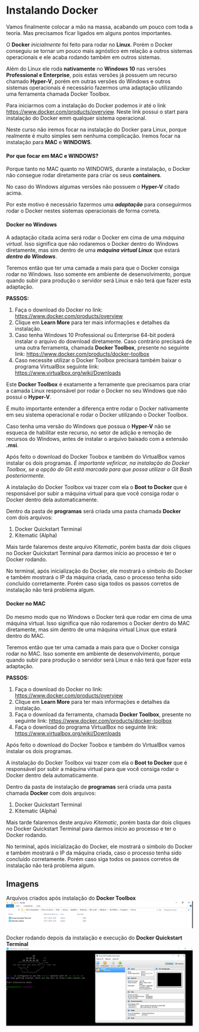 # Instalando Docker

Vamos finalmente colocar a mão na massa, acabando um pouco com toda a teoria. Mas precisamos ficar ligados em alguns pontos importantes.

O **Docker** _inicialmente_ foi feito para rodar no **Linux**. Porém o Docker conseguiu se tornar um pouco mais agnóstico em relação a outros sistemas operacionais e ele acaba rodando também em outros sistemas.

Além do Linux ele roda **nativamente** no **Windows 10** nas versões **Professional e Enterprise**, pois estas versões já possuem um recurso chamado **Hyper-V**, porém em outras versões do Windows e outros sistemas operacionais é necessário fazermos uma adaptação utilizando uma ferramenta chamada Docker Toolbox.

Para iniciarmos com a instalação do Docker podemos ir até o link https://www.docker.com/products/overview. Neste link possui o start para instalação do Docker emm qualquer sistema operacional.

Neste curso não iremos focar na instalação do Docker para Linux, porque realmente é muito simples sem nenhuma complicação. Iremos focar na instalação para **MAC** e **WINDOWS**.

#### Por que focar em MAC e WINDOWS?

Porque tanto no MAC quanto no WINDOWS, durante a instalação, o Docker não consegue rodar diretamente para criar os seus **containers**.

No caso do Windows algumas versões não possuem o **Hyper-V** citado acima.

Por este motivo é necessário fazermos uma **_adaptação_** para conseguirmos rodar o Docker nestes sistemas operacionais de forma correta.

#### Docker no Windows

A adaptação citada acima será rodar o Docker em cima de uma _máquina virtual_. Isso significa que não rodaremos o Docker dentro do Windows diretamente, mas sim dentro de uma **_máquina virtual Linux_** que estará **_dentro do Windows_**.

Teremos então que ter uma camada a mais para que o Docker consiga rodar no Windows. Isso somente em ambiente de desenvolvimento, porque quando subir para produção o servidor será Linux e não terá que fazer esta adaptação.

**PASSOS:**

1. Faça o download do Docker no link: https://www.docker.com/products/overview
2. Clique em **Learn More** para ter mais informações e detalhes da instalação.
3. Caso tenha Windows 10 Professional ou Enterprise 64-bit poderá instalar o arquivo do download diretamente. Caso contrário precisará de uma outra ferramenta, chamada **Docker Toolbox**, presente no seguinte link: https://www.docker.com/products/docker-toolbox
4. Caso necessite utilizar o Docker Toolbox precisará também baixar o programa VirtualBox seguinte link: https://www.virtualbox.org/wiki/Downloads

Este **Docker Toolbox** é exatamente a ferramente que precisamos para criar a camada Linux responsável por rodar o Docker no seu Windows que não possui o **Hyper-V**.

É muito importante entender a diferença entre rodar o Docker nativamente em seu sistema operacional e rodar o Docker utilizando o Docker Toolbox.

Caso tenha uma versão do Windows que possua o **Hyper-V** não se esqueca de habilitar este recurso, no setor de adição e remoção de recursos do Windows, antes de instalar o arquivo baixado com a extensão **.msi**.

Após feito o download do Docker Toobox e também do VirtualBox vamos instalar os dois programas. _É importante vefiricar, na instalação do Docker Toolbox, se a opção do Git está marcada para que possa utilizar o Git Bash posteriormente._

A instalação do Docker Toolbox vai trazer com ela o **Boot to Docker** que é responsável por subir a máquina virtual para que você consiga rodar o Docker dentro dela automaticamente.

Dentro da pasta de **programas** será criada uma pasta chamada **Docker** com dois arquivos:

1. Docker Quickstart Terminal
2. Kitematic (Alpha)

Mais tarde falaremos deste arquivo _Kitematic_, porém basta dar dois cliques no Docker Quickstart Terminal para darmos início ao processo e ter o Docker rodando.

No terminal, após inicialização do Docker, ele mostrará o símbolo do Docker e também mostrará o IP da máquina criada, caso o processo tenha sido concluído corretamente. Porém caso siga todos os passos corretos de instalação não terá problema algum.

#### Docker no MAC

Do mesmo modo que no Windows o Docker terá que rodar em cima de uma máquina virtual. Isso significa que não rodaremos o Docker dentro do MAC diretamente, mas sim dentro de uma máquina virtual Linux que estará dentro do MAC.

Teremos então que ter uma camada a mais para que o Docker consiga rodar no MAC. Isso somente em ambiente de desenvolvimento, porque quando subir para produção o servidor será Linux e não terá que fazer esta adaptação.

**PASSOS:**

1. Faça o download do Docker no link: https://www.docker.com/products/overview
2. Clique em **Learn More** para ter mais informações e detalhes da instalação.
3. Faça o download da ferramenta, chamada **Docker Toolbox**, presente no seguinte link: https://www.docker.com/products/docker-toolbox
4. Faça o download do programa VirtualBox no seguinte link: https://www.virtualbox.org/wiki/Downloads

Após feito o download do Docker Toobox e também do VirtualBox vamos instalar os dois programas.

A instalação do Docker Toolbox vai trazer com ela o **Boot to Docker** que é responsável por subir a máquina virtual para que você consiga rodar o Docker dentro dela automaticamente.

Dentro da pasta de instalação de **programas** será criada uma pasta chamada **Docker** com dois arquivos:

1. Docker Quickstart Terminal
2. Kitematic (Alpha)

Mais tarde falaremos deste arquivo _Kitematic_, porém basta dar dois cliques no Docker Quickstart Terminal para darmos início ao processo e ter o Docker rodando.

No terminal, após inicialização do Docker, ele mostrará o símbolo do Docker e também mostrará o IP da máquina criada, caso o processo tenha sido concluído corretamente. Porém caso siga todos os passos corretos de instalação não terá problema algum.

## Imagens

Arquivos criados após instalação do **Docker Toolbox**
![Docker Toolbox](./images/docker-quickstart-terminal.png "Docker Toolbox")

Docker rodando depois da instalação e execução do **Docker Quickstart Terminal**
![Docker-VirtualBox](./images/docker-virtualbox.png "Docker-VirtualBox")